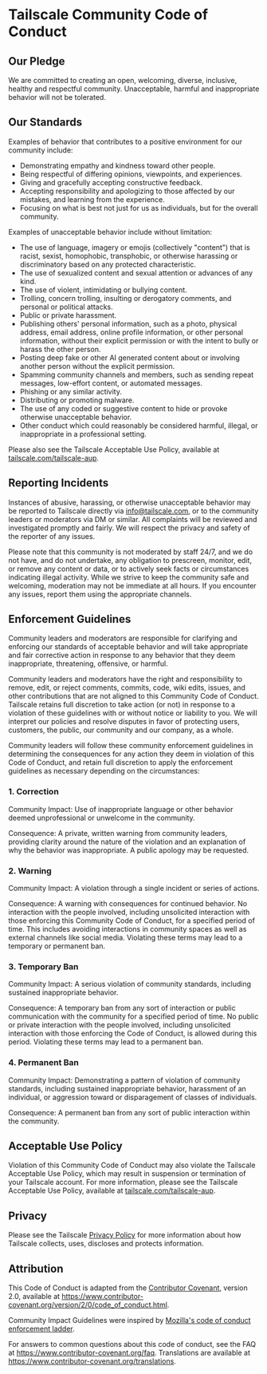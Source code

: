 # Tailscale Community Code of Conduct

## Our Pledge

We are committed to creating an open, welcoming, diverse, inclusive, healthy and respectful community.
Unacceptable, harmful and inappropriate behavior will not be tolerated.

## Our Standards

Examples of behavior that contributes to a positive environment for our community include:

- Demonstrating empathy and kindness toward other people.
- Being respectful of differing opinions, viewpoints, and experiences.
- Giving and gracefully accepting constructive feedback.
- Accepting responsibility and apologizing to those affected by our mistakes, and learning from the experience.
- Focusing on what is best not just for us as individuals, but for the overall community.

Examples of unacceptable behavior include without limitation:

- The use of language, imagery or emojis (collectively "content") that is racist, sexist, homophobic, transphobic, or otherwise harassing or discriminatory based on any protected characteristic.
- The use of sexualized content and sexual attention or advances of any kind.
- The use of violent, intimidating or bullying content.
- Trolling, concern trolling, insulting or derogatory comments, and personal or political attacks.
- Public or private harassment.
- Publishing others' personal information, such as a photo, physical address, email address, online profile information, or other personal information, without their explicit permission or with the intent to bully or harass the other person.
- Posting deep fake or other AI generated content about or involving another person without the explicit permission.
- Spamming community channels and members, such as sending repeat messages, low-effort content, or automated messages.
- Phishing or any similar activity.
- Distributing or promoting malware.
- The use of any coded or suggestive content to hide or provoke otherwise unacceptable behavior.
- Other conduct which could reasonably be considered harmful, illegal, or inappropriate in a professional setting.

Please also see the Tailscale Acceptable Use Policy, available at [tailscale.com/tailscale-aup](https://tailscale.com/tailscale-aup).

## Reporting Incidents

Instances of abusive, harassing, or otherwise unacceptable behavior may be reported to Tailscale directly via <info@tailscale.com>, or to the community leaders or moderators via DM or similar.
All complaints will be reviewed and investigated promptly and fairly.
We will respect the privacy and safety of the reporter of any issues.

Please note that this community is not moderated by staff 24/7, and we do not have, and do not undertake, any obligation to prescreen, monitor, edit, or remove any content or data, or to actively seek facts or circumstances indicating illegal activity.
While we strive to keep the community safe and welcoming, moderation may not be immediate at all hours.
If you encounter any issues, report them using the appropriate channels.

## Enforcement Guidelines

Community leaders and moderators are responsible for clarifying and enforcing our standards of acceptable behavior and will take appropriate and fair corrective action in response to any behavior that they deem inappropriate, threatening, offensive, or harmful.

Community leaders and moderators have the right and responsibility to remove, edit, or reject comments, commits, code, wiki edits, issues, and other contributions that are not aligned to this Community Code of Conduct.
Tailscale retains full discretion to take action (or not) in response to a violation of these guidelines with or without notice or liability to you.
We will interpret our policies and resolve disputes in favor of protecting users, customers, the public, our community and our company, as a whole.

Community leaders will follow these community enforcement guidelines in determining the consequences for any action they deem in violation of this Code of Conduct,
and retain full discretion to apply the enforcement guidelines as necessary depending on the circumstances:

### 1. Correction

Community Impact: Use of inappropriate language or other behavior deemed unprofessional or unwelcome in the community.

Consequence: A private, written warning from community leaders, providing clarity around the nature of the violation and an explanation of why the behavior was inappropriate.
A public apology may be requested.

### 2. Warning

Community Impact: A violation through a single incident or series of actions.

Consequence: A warning with consequences for continued behavior.
No interaction with the people involved, including unsolicited interaction with those enforcing this Community Code of Conduct, for a specified period of time.
This includes avoiding interactions in community spaces as well as external channels like social media.
Violating these terms may lead to a temporary or permanent ban.

### 3. Temporary Ban

Community Impact: A serious violation of community standards, including sustained inappropriate behavior.

Consequence: A temporary ban from any sort of interaction or public communication with the community for a specified period of time.
No public or private interaction with the people involved, including unsolicited interaction with those enforcing the Code of Conduct, is allowed during this period. Violating these terms may lead to a permanent ban.

### 4. Permanent Ban

Community Impact: Demonstrating a pattern of violation of community standards, including sustained inappropriate behavior, harassment of an individual, or aggression toward or disparagement of classes of individuals.

Consequence: A permanent ban from any sort of public interaction within the community.

## Acceptable Use Policy

Violation of this Community Code of Conduct may also violate the Tailscale Acceptable Use Policy, which may result in suspension or termination of your Tailscale account.
For more information, please see the Tailscale Acceptable Use Policy, available at [tailscale.com/tailscale-aup](https://tailscale.com/tailscale-aup).

## Privacy

Please see the Tailscale [Privacy Policy](https://tailscale.com/privacy-policy) for more information about how Tailscale collects, uses, discloses and protects information.

## Attribution

This Code of Conduct is adapted from the [Contributor Covenant][homepage], version 2.0, available at <https://www.contributor-covenant.org/version/2/0/code_of_conduct.html>.

Community Impact Guidelines were inspired by [Mozilla's code of conduct enforcement ladder](https://github.com/mozilla/diversity).

[homepage]: https://www.contributor-covenant.org

For answers to common questions about this code of conduct, see the FAQ at <https://www.contributor-covenant.org/faq>.
Translations are available at <https://www.contributor-covenant.org/translations>.
